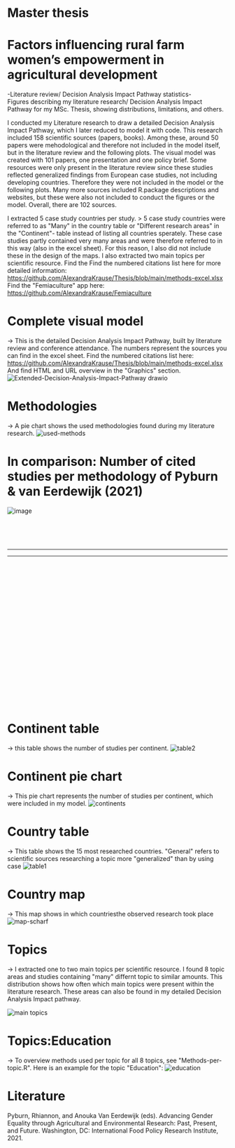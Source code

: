 # Master thesis 
# Factors influencing rural farm women’s empowerment in agricultural development

-Literature review/ Decision Analysis Impact Pathway statistics-
<br>
Figures describing my literature research/ Decision Analysis Impact Pathway for my MSc. Thesis, showing distributions, limitations, and others.

I conducted my Literature research to draw a detailed Decision Analysis Impact Pathway, which I later reduced to model it with code. This research included 158 scientific sources (papers, books). Among these, around 50 papers were mehodological and therefore not included in the model itself, but in the literature review and the following plots. The visual model was created with 101 papers, one presentation and one policy brief. Some resources were only present in the literature review since these studies reflected generalized findings from European case studies, not including developing countries. Therefore they were not included in the model or the following plots.
Many more sources included R.package descriptions and websites, but these were also not included to conduct the figures or the model. Overall, there are 102 sources.

I extracted 5 case study countries per study. > 5 case study countries were referred to as "Many" in the country table or "Different research areas" in the "Continent"- table instead of listing all countries sperately. These case studies partly contained very many areas and were therefore referred to in this way (also in the excel sheet). For this reason, I also did not include these in the design of the maps.
I also extracted two main topics per scientific resource.
Find the Find the numbered citations list here for more detailed information: https://github.com/AlexandraKrause/Thesis/blob/main/methods-excel.xlsx
Find the "Femiaculture" app here: https://github.com/AlexandraKrause/Femiaculture

# Complete visual model
-> This is the detailed Decision Analysis Impact Pathway, built by literature review and conference attendance. The numbers represent the sources you can find in the excel sheet. Find the numbered citations list here:
https://github.com/AlexandraKrause/Thesis/blob/main/methods-excel.xlsx
And find HTML and URL overview in the "Graphics" section.
![Extended-Decision-Analysis-Impact-Pathway drawio](https://user-images.githubusercontent.com/82711784/177217685-211bb653-c3b5-46d8-abf8-cf0dbfca419e.png)

# Methodologies
-> A pie chart shows the used methodologies found during my literature research.
![used-methods](https://user-images.githubusercontent.com/82711784/185957895-0d742459-b1d3-4043-a616-37b155d978da.png)

# In comparison: Number of cited studies per methodology of Pyburn & van Eerdewijk (2021)
![image](https://user-images.githubusercontent.com/82711784/175346910-5405ef3a-2247-415b-b697-2b3788c41ba2.png)

<br><br><br>
<hr><hr>
<br><br><br><br><br><br><br><br><br><br><br><br><br><br><br><br><br><br><br>



# Continent table
-> this table shows the  number of studies per continent.
![table2](https://user-images.githubusercontent.com/82711784/185957987-250f1b8d-a44e-448b-aaba-b1b5897c6c2f.png)



# Continent pie chart
-> This pie chart represents the number of studies per continent, which were included in my model.
![continents](https://user-images.githubusercontent.com/82711784/185958037-0532fa1b-15f6-4f91-9b0d-2f5fd16c5ec4.png)


# Country table
-> This table shows the 15 most researched countries. "General" refers to scientific sources researching a topic more "generalized" than by using case 
![table1](https://user-images.githubusercontent.com/82711784/185958512-40b0916e-9f7a-406a-89e3-fcdd402f3100.png)


# Country map
-> This map shows in which countriesthe observed research took place 
![map-scharf](https://user-images.githubusercontent.com/82711784/185958123-1b1d44d0-40e8-4b15-9714-a0a2a26a4041.png)


# Topics
-> I extracted one to two main topics per scientific resource. I found 8 topic areas and studies containing "many" differnt topic to similar amounts. This distribution shows how often which main topics were present within the literature research. These areas can also be found in my detailed Decision Analysis Impact pathway.

![main topics](https://user-images.githubusercontent.com/82711784/185958161-a77a40ab-8f6d-4e08-92be-05ed992d3b4a.png)

# Topics:Education
-> To overview methods used per topic for all 8 topics, see "Methods-per-topic.R". Here is an example for the topic "Education":
![education](https://user-images.githubusercontent.com/82711784/185958210-92363d51-7cda-4a4b-9315-aee489a609b2.png)


# Literature
Pyburn, Rhiannon, and Anouka Van Eerdewijk (eds).
Advancing Gender Equality through Agricultural and Environmental Research: Past,
Present, and Future. Washington, DC: International Food Policy Research Institute,
2021.
